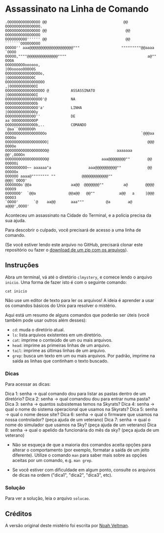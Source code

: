 Assassinato na Linha de Comando
===============================

	.OOOOOOOOOOOOOOO @@                                   @@ OOOOOOOOOOOOOOOO.
	OOOOOOOOOOOOOOOO @@                                    @@ OOOOOOOOOOOOOOOO
	OOOOOOOOOO'''''' @@                                    @@ ```````OOOOOOOOO
	OOOOO'' aaa@@@@@@@@@@@@@@@@@@@@"""                   """""""""@@aaaa `OOOO
	OOOOO,""""@@@@@@@@@@@@@@""""                                     a@"" OOOA
	OOOOOOOOOoooooo,                                            |OOoooooOOOOOS
	OOOOOOOOOOOOOOOOo,                                          |OOOOOOOOOOOOC
	OOOOOOOOOOOOOOOOOO                                         ,|OOOOOOOOOOOOI
	OOOOOOOOOOOOOOOOOO @          ASSASSINATO                  |OOOOOOOOOOOOOI
	OOOOOOOOOOOOOOOOO'@           NA                           OOOOOOOOOOOOOOb
	OOOOOOOOOOOOOOO'a'            LINHA                        |OOOOOOOOOOOOOy
	OOOOOOOOOOOOOO''              DE                           aa`OOOOOOOOOOOP
	OOOOOOOOOOOOOOb,..            COMANDO                       `@aa``OOOOOOOh
	OOOOOOOOOOOOOOOOOOo                                           `@@@aa OOOOo
	OOOOOOOOOOOOOOOOOOO|                                             @@@ OOOOe
	OOOOOOOOOOOOOOOOOOO@                               aaaaaaa       @@',OOOOn
	OOOOOOOOOOOOOOOOOOO@                        aaa@@@@@@@@""        @@ OOOOOi
	OOOOOOOOOO~~ aaaaaa"a                 aaa@@@@@@@@@@""            @@ OOOOOx
	OOOOOO aaaa@"""""""" ""            @@@@@@@@@@@@""               @@@|`OOOO'
	OOOOOOOo`@@a                  aa@@  @@@@@@@""         a@        @@@@ OOOO9
	OOOOOOO'  `@@a               @@a@@   @@""           a@@   a     |@@@ OOOO3
	`OOOO'       `@    aa@@       aaa"""          @a        a@     a@@@',OOOO'


Aconteceu um assassinato na Cidade do Terminal, e a polícia precisa da sua ajuda.

Para descobrir o culpado, você precisará de acesso a uma linha de comando.

(Se você estiver lendo este arquivo no GitHub, precisará clonar este
repositório ou fazer o [download de um zip com os arquivos](https://github.com/deborasetton/clmystery/archive/pt-BR.zip)).

## Instruções

Abra um terminal, vá até o diretório `clmystery`, e comece
lendo o arquivo `inicio`. Uma forma de fazer isto é com o seguinte comando:

	cat inicio

Não use um editor de texto para ler os arquivos! A ideia é aprender a usar os
comandos básicos do Unix para resolver o mistério.

Aqui está um resumo de alguns comandos que poderão ser úteis (você também pode
usar outros além desses):

- `cd`: muda o diretório atual.
- `ls`: lista arquivos existentes em um diretório.
- `cat`: imprime o conteúdo de um ou mais arquivos.
- `head`: imprime as primeiras linhas de um arquivo.
- `tail`: imprime as últimas linhas de um arquivo.
- `grep`: busca um texto em um ou mais arquivos. Por padrão, imprime na saída
as linhas que continham o texto buscado.

### Dicas
Para acessar as dicas:

Dica 1: senha -> qual comando dou para listar as pastas dentro de um diretório?
Dica 2: senha -> qual comandou dou para entrar numa pasta?
Dica 3: senha -> quantos subsistemas temos na Skyrats?
Dica 4: senha -> qual o nome do sistema operacional que usamos na Skyrats?
Dica 5: senha -> qual o nome desse site?
Dica 6: senha -> qual o firmware que usamos na nossa controlador? (peça ajuda de um veterano)
Dica 7: senha -> qual o nome do simulador que usamos na Sky? (peça ajuda de um veterano)
Dica 8: senha -> qual o apelido da funcionária do mês da sky? (peça ajuda de um veterano)

- Não se esqueça de que a maioria dos comandos aceita opções para alterar o
comportamento (por exemplo, formatar a saída de um jeito diferente). Utilize
o comando `man` para saber mais sobre as opções aceitas por um comando,
e.g. `man grep`.

- Se você estiver com dificuldade em algum ponto, consulte os arquivos de
dicas na ordem ("dica1", "dica2", "dica3", etc).

### Solução

Para ver a solução, leia o arquivo `solucao`.

## Créditos

A versão original deste mistério foi escrita por [Noah Veltman](http://github.com/veltman).
